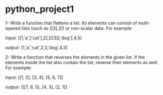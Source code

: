 # python_project1

1- Write a function that flattens a list. Its elements can consist of multi-layered lists (such as [[3],2]) or non-scalar data. For example:

input: [[1,'a',['cat'],2],[[[3]],'dog'],4,5]

output: [1,'a','cat',2,3,'dog',4,5]

2- Write a function that reverses the elements in the given list. If the elements inside the list also contain the list, reverse their elements as well. For example:

input: [[1, 2], [3, 4], [5, 6, 7]]

output: [[[7, 6, 5], [4, 3], [2, 1]]

